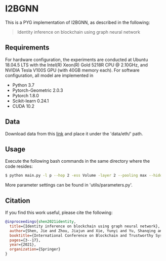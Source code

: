 # I2BGNN

This is a PYG implementation of I2BGNN, as described in the following:
> Identity inference on blockchain using graph neural network


## Requirements
For hardware configuration, the experiments are conducted at Ubuntu 18.04.5 LTS with the Intel(R) Xeon(R) Gold 5218R CPU @ 2.10GHz, and NVIDIA Tesla V100S GPU (with 40GB memory each).
For software configuration, all model are implemented in
- Python 3.7
- Pytorch-Geometric 2.0.3
- Pytorch 1.8.0
- Scikit-learn 0.24.1
- CUDA 10.2


## Data
Download data from this [link](https://zjuteducn-my.sharepoint.com/:f:/g/personal/jjzhou_zjut_edu_cn/Ei03RKWmCRVMnjyYdUbHLSwB7CboTSFKFSThLOx-FFIIag?e=ipQHI3) and place it under the 'data/eth/' path.

## Usage
Execute the following bash commands in the same directory where the code resides:
  ```bash
  $ python main.py -l p --hop 2 -ess Volume -layer 2 --pooling max --hidden_dim 128 --batch_size 32 --lr 0.001 --dropout 0.2 -undir 1 -which_ew Volume
  ```
More parameter settings can be found in 'utils/parameters.py'.


## Citation

If you find this work useful, please cite the following:

```bib
@inproceedings{shen2021identity,
  title={Identity inference on blockchain using graph neural network},
  author={Shen, Jie and Zhou, Jiajun and Xie, Yunyi and Yu, Shanqing and Xuan, Qi},
  booktitle={International Conference on Blockchain and Trustworthy Systems},
  pages={3--17},
  year={2021},
  organization={Springer}
}
```

